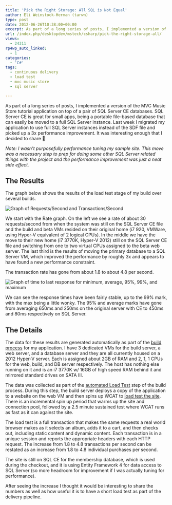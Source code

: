 ```yaml
---
title: 'Pick the Right Storage: All SQL is Not Equal'
author: Eli Weinstock-Herman (tarwn)
type: post
date: 2012-06-26T10:38:00+00:00
excerpt: As part of a long series of posts, I implemented a version of the MVC Music Store tutorial application on top of a pair of SQL Server CE databases. SQL Server CE is great for small apps, being a portable file-based database that can easily be moved to a full SQL Server instance. Last week I migrated my application to use full SQL Server instances instead of the SDF file and picked up a 3x performance improvement. It was interesting enough that I decided to share :)
url: /index.php/desktopdev/mstech/csharp/pick-the-right-storage-all/
views:
  - 24311
rp4wp_auto_linked:
  - 1
categories:
  - 'C#'
tags:
  - continuous delivery
  - load test
  - mvc music store
  - sql server

---
```

As part of a long series of posts, I implemented a version of the MVC Music Store tutorial application on top of a pair of SQL Server CE databases. SQL Server CE is great for small apps, being a portable file-based database that can easily be moved to a full SQL Server instance. Last week I migrated my application to use full SQL Server instances instead of the SDF file and picked up a 3x performance improvement. It was interesting enough that I decided to share 🙂

_Note: I wasn&#8217;t purposefully performance tuning my sample site. This move was a necessary step to prep for doing some other SQL Server related things with the project and the performance improvement was just a neat side effect._

## The Results

The graph below shows the results of the load test stage of my build over several builds. 

![Graph of Requests/Second and Transactions/Second][1]

We start with the Rate graph. On the left we see a rate of about 30 requests/second from when the system was still on the SQL Server CE file and the build and beta VMs resided on their original home (i7 920, VMWare, using Hyper-V equivalent of 2 logical CPUs). In the middle we have the move to their new home (i7 3770K, Hyper-V 2012) still on the SQL Server CE file and switching from one to two virtual CPUs assigned to the beta web server. The last third is the results of moving the primary database to a SQL Server VM, which improved the performance by roughly 3x and appears to have found a new performance constraint.

The transaction rate has gone from about 1.8 to about 4.8 per second.

![Graph of time to last response for minimum, average, 95%, 99%, and maximum][2]

We can see the response times have been fairly stable, up to the 99% mark, with the max being a little wonky. The 95% and average marks have gone from averaging 650ms and 250ms on the original server with CE to 450ms and 80ms respectively on SQL Server.

## The Details

The data for these results are generated automatically as part of the [build process][3] for my application. I have 3 dedicated VMs for the build server, a web server, and a database server and they are all currently housed on a 2012 Hyper-V server. Each is assigned about 2GB of RAM and 2, 1, 1 CPUs for the web, build, and DB server respectively. The host has nothing else running on it and is an i7 3770K w/ 16GB of high speed RAM behind it and mirrored standard drives on SATA III.

The data was collected as part of the [automated Load Test][4] step of the build process. During this step, the build server deploys a copy of the application to a website on the web VM and then spins up WCAT to [load test the site][5]. There is an incremental spin up period that warms up the site and connection pool, followed by a 2.5 minute sustained test where WCAT runs as fast as it can against the site. 

The load test is a full transaction that makes the same requests a real world browser makes as it selects an album, adds it to a cart, and then checks out, including static content and dynamic content. Each transaction is in a unique session and reports the appropriate headers with each HTTP request. The increase from 1.8 to 4.8 transactions per second can be restated as an increase from 1.8 to 4.8 individual purchases per second.

The site is still on SQL CE for the membership database, which is used during the checkout, and it is using Entity Framework 4 for data access to SQL Server (so more headroom for improvement if I was actually tuning for performance).

After seeing the increase I thought it would be interesting to share the numbers as well as how useful it is to have a short load test as part of the delivery pipeline.

 [1]: http://www.tiernok.com/LTDBlog/ContinuousDelivery/SqlServerLoadTestRates.png
 [2]: http://www.tiernok.com/LTDBlog/ContinuousDelivery/SqlServerLoadTestResponses.png
 [3]: http://wiki.ltd.local/index.php/Eli%27s_Continuous_Delivery_Project "See more information in the Continuous Delivery wiki entry"
 [4]: /index.php/EnterpriseDev/application-lifecycle-management/continuous-delivery-adding-the-load "Implementing the Automated Load test blog post"
 [5]: /index.php/EnterpriseDev/application-lifecycle-management/implementing-wcat-for-load-testing "Implementing WCAT to test a website"